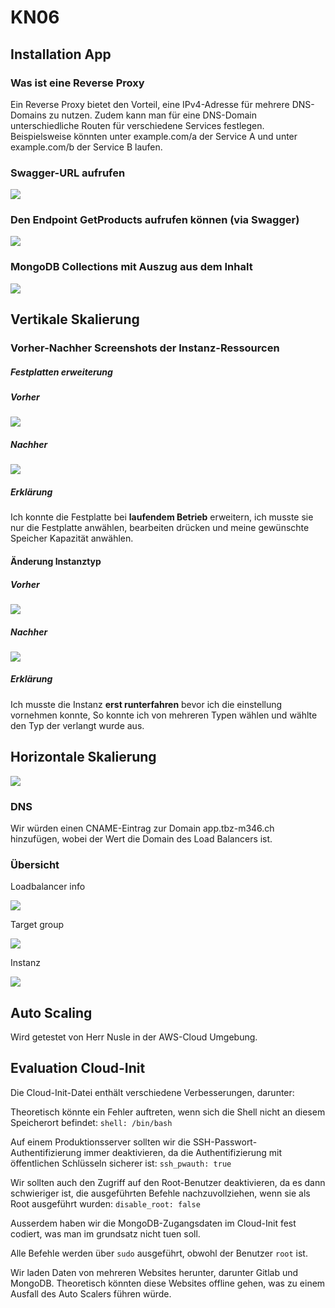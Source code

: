 # KN06

## Installation App

### Was ist eine Reverse Proxy

Ein Reverse Proxy bietet den Vorteil, eine IPv4-Adresse für mehrere DNS-Domains zu nutzen. 
Zudem kann man für eine DNS-Domain unterschiedliche Routen für verschiedene Services festlegen. 
Beispielsweise könnten unter example.com/a der Service A und unter example.com/b der Service B laufen.

### Swagger-URL aufrufen

![](Bilder/Swagger.png)

### Den Endpoint GetProducts aufrufen können (via Swagger)

![](Bilder/swagger_response.png)

###  MongoDB Collections mit Auszug aus dem Inhalt

![](Bilder/Mongo_auszug.png)

## Vertikale Skalierung 

### Vorher-Nachher Screenshots der Instanz-Ressourcen

##### Festplatten erweiterung

##### Vorher

![](Bilder/vorher_Instanz.png)

##### Nachher

![](Bilder/Nachher_Instanz.png)

##### Erklärung 

Ich konnte die Festplatte bei **laufendem Betrieb** erweitern, ich musste sie nur
die Festplatte anwählen, bearbeiten drücken und meine gewünschte Speicher Kapazität anwählen.

#### Änderung Instanztyp

##### Vorher

![](Bilder/typ_änderung_vorher.png)

##### Nachher

![](Bilder/typ_änderung_nachher.png)

##### Erklärung

Ich musste die Instanz **erst runterfahren** bevor ich die einstellung vornehmen konnte,
So konnte ich von mehreren Typen wählen und wählte den Typ der verlangt wurde aus.

## Horizontale Skalierung 

![](Bilder/Loadbalancer.png)

### DNS

Wir würden einen CNAME-Eintrag zur Domain app.tbz-m346.ch hinzufügen, wobei der Wert die Domain des Load Balancers ist.

### Übersicht

Loadbalancer info 

![](Bilder/Loadbalancer_info.png)

Target group

![](Bilder/Target_group.png)

Instanz

![](Bilder/Instanz_infos.png)

## Auto Scaling

Wird getestet von Herr Nusle in der AWS-Cloud Umgebung.

## Evaluation Cloud-Init 

Die Cloud-Init-Datei enthält verschiedene Verbesserungen, darunter:

Theoretisch könnte ein Fehler auftreten, wenn sich die Shell nicht an diesem Speicherort befindet:
```shell: /bin/bash```

Auf einem Produktionsserver sollten wir die SSH-Passwort-Authentifizierung immer deaktivieren, da die Authentifizierung mit öffentlichen Schlüsseln sicherer ist:
```ssh_pwauth: true```

Wir sollten auch den Zugriff auf den Root-Benutzer deaktivieren, da es dann schwieriger ist, die ausgeführten Befehle nachzuvollziehen, wenn sie als Root ausgeführt wurden:
```disable_root: false```

Ausserdem haben wir die MongoDB-Zugangsdaten im Cloud-Init fest codiert, was man im grundsatz nicht tuen soll.

Alle Befehle werden über ```sudo``` ausgeführt, obwohl der Benutzer ```root``` ist.

Wir laden Daten von mehreren Websites herunter, darunter Gitlab und MongoDB. Theoretisch könnten diese Websites offline gehen, was zu einem Ausfall des Auto Scalers führen würde.